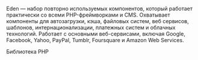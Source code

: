Eden — набор повторно используемых компонентов, который работает практически со всеми PHP-фреймворками и CMS. Охватывает компоненты для автозагрузки, кэша, файловых систем, веб сервисов, шаблонов, интернационализации, платежных систем и облачных технологий. Работает с основными веб-сервисами, включая Google, Facebook, Yahoo, PayPal, Tumblr, Foursquare и Amazon Web Services.

Библиотека PHP